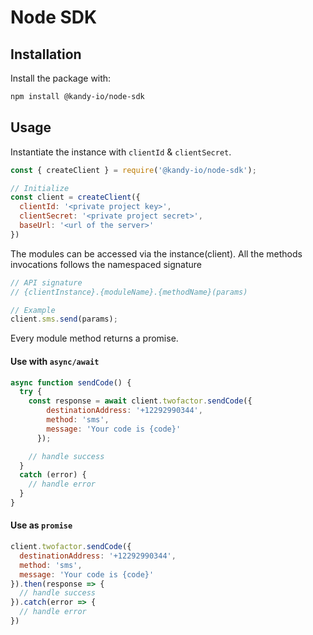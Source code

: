 # Node SDK

## Installation

Install the package with:

```bash
npm install @kandy-io/node-sdk
```

## Usage

Instantiate the instance with `clientId` & `clientSecret`.

```javascript
const { createClient } = require('@kandy-io/node-sdk');

// Initialize
const client = createClient({
  clientId: '<private project key>',
  clientSecret: '<private project secret>',
  baseUrl: '<url of the server>'
})
```

The modules can be accessed via the instance(client). All the methods invocations follows the namespaced signature

```javascript
// API signature
// {clientInstance}.{moduleName}.{methodName}(params)

// Example
client.sms.send(params);
```

Every module method returns a promise.

#### Use with `async/await`

```javascript
async function sendCode() {
  try {
    const response = await client.twofactor.sendCode({
        destinationAddress: '+12292990344',
        method: 'sms',
        message: 'Your code is {code}'
      });

    // handle success
  }
  catch (error) {
    // handle error
  }
}
```

#### Use as `promise`

```javascript
client.twofactor.sendCode({
  destinationAddress: '+12292990344',
  method: 'sms',
  message: 'Your code is {code}'
}).then(response => {
  // handle success
}).catch(error => {
  // handle error
})
```
